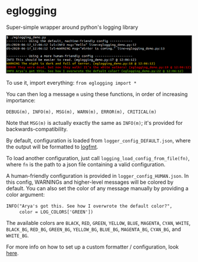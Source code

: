 # eglogging
Super-simple wrapper around python's logging library

![Eglogging Screenshot](screenshot.png)

To use it, import everything: `from eglogging import *`

You can then log a message `m` using these functions,
in order of increasing importance:

    DEBUG(m), INFO(m), MSG(m), WARN(m), ERROR(m), CRITICAL(m)

Note that `MSG(m)` is actually exactly the same as `INFO(m)`; it's provided for backwards-compatibility.

By default, configuration is loaded from `logger_config_DEFAULT.json`,
where the output will be formatted to
[logfmt](https://brandur.org/logfmt).

To load another configuration, just call `logging_load_config_from_file(fn)`,
where `fn` is the path to a json file containing a valid configuration.

A human-friendly configuration is provided in `logger_config_HUMAN.json`.
In this config, WARNINGs and higher-level messages will be colored by default.
You can also set the color of any message manually by providing a color argument:

```
INFO("Arya's got this. See how I overwrote the default color?",
     color = LOG_COLORS['GREEN'])
```

The available colors are `BLACK`, `RED`, `GREEN`, `YELLOW`, `BLUE`, `MAGENTA`, `CYAN`, `WHITE`, `BLACK_BG`, `RED_BG`, `GREEN_BG`, `YELLOW_BG`, `BLUE_BG`, `MAGENTA_BG`, `CYAN_BG`, and `WHITE_BG`.

For more info on how to set up a custom formatter / configuration, look
[here](https://docs.python.org/3/library/logging.config.html#logging-config-dictschema).
